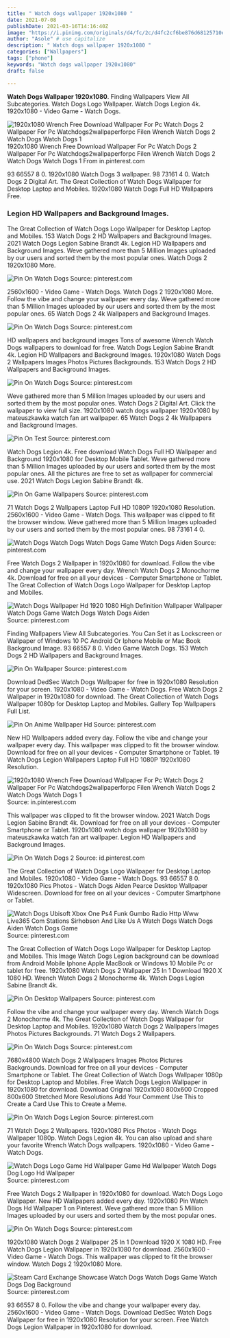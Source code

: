 ```yaml
---
title: " Watch dogs wallpaper 1920x1080 "
date: 2021-07-08
publishDate: 2021-03-16T14:16:40Z
image: "https://i.pinimg.com/originals/d4/fc/2c/d4fc2cf6be876d68125710e23930eb9e.jpg"
author: "Asole" # use capitalize
description: " Watch dogs wallpaper 1920x1080 "
categories: ["Wallpapers"]
tags: ["phone"]
keywords: "Watch dogs wallpaper 1920x1080"
draft: false

---
```



**Watch Dogs Wallpaper 1920x1080**. Finding Wallpapers View All Subcategories. Watch Dogs Logo Wallpaper. Watch Dogs Legion 4k. 1920x1080 - Video Game - Watch Dogs.

![1920x1080 Wrench Free Download Wallpaper For Pc Watch Dogs 2 Wallpaper For Pc Watchdogs2wallpaperforpc Filen Wrench Watch Dogs 2 Watch Dogs Watch Dogs 1](https://i.pinimg.com/originals/a5/ac/4e/a5ac4eb72cd45a19dfc6c97d0ff4c6a2.jpg "1920x1080 Wrench Free Download Wallpaper For Pc Watch Dogs 2 Wallpaper For Pc Watchdogs2wallpaperforpc Filen Wrench Watch Dogs 2 Watch Dogs Watch Dogs 1")
1920x1080 Wrench Free Download Wallpaper For Pc Watch Dogs 2 Wallpaper For Pc Watchdogs2wallpaperforpc Filen Wrench Watch Dogs 2 Watch Dogs Watch Dogs 1 From in.pinterest.com


93 66557 8 0. 1920x1080 Watch Dogs 3 wallpaper. 98 73161 4 0. Watch Dogs 2 Digital Art. The Great Collection of Watch Dogs Wallpaper for Desktop Laptop and Mobiles. 1920x1080 Watch Dogs Full HD Wallpapers Free.

### Legion HD Wallpapers and Background Images.

The Great Collection of Watch Dogs Logo Wallpaper for Desktop Laptop and Mobiles. 153 Watch Dogs 2 HD Wallpapers and Background Images. 2021 Watch Dogs Legion Sabine Brandt 4k. Legion HD Wallpapers and Background Images. Weve gathered more than 5 Million Images uploaded by our users and sorted them by the most popular ones. Watch Dogs 2 1920x1080 More.


![Pin On Watch Dogs](https://i.pinimg.com/originals/5b/2b/a1/5b2ba12178c2d4c29f982391f2d6326a.png "Pin On Watch Dogs")
Source: pinterest.com

2560x1600 - Video Game - Watch Dogs. Watch Dogs 2 1920x1080 More. Follow the vibe and change your wallpaper every day. Weve gathered more than 5 Million Images uploaded by our users and sorted them by the most popular ones. 65 Watch Dogs 2 4k Wallpapers and Background Images.

![Pin On Watch Dogs](https://i.pinimg.com/originals/bf/c1/b9/bfc1b951c21d905cdba31c28e367d8ae.jpg "Pin On Watch Dogs")
Source: pinterest.com

HD wallpapers and background images Tons of awesome Wrench Watch Dogs wallpapers to download for free. Watch Dogs Legion Sabine Brandt 4k. Legion HD Wallpapers and Background Images. 1920x1080 Watch Dogs 2 Wallpapers Images Photos Pictures Backgrounds. 153 Watch Dogs 2 HD Wallpapers and Background Images.

![Pin On Watch Dogs](https://i.pinimg.com/originals/9b/2e/f2/9b2ef26412441cfa58c1acd5e2eca5a5.jpg "Pin On Watch Dogs")
Source: pinterest.com

Weve gathered more than 5 Million Images uploaded by our users and sorted them by the most popular ones. Watch Dogs 2 Digital Art. Click the wallpaper to view full size. 1920x1080 watch dogs wallpaper 1920x1080 by mateuszkawka watch fan art wallpaper. 65 Watch Dogs 2 4k Wallpapers and Background Images.

![Pin On Test](https://i.pinimg.com/originals/07/6d/1b/076d1b9fd62ac585a0788c5f43ecba1d.jpg "Pin On Test")
Source: pinterest.com

Watch Dogs Legion 4k. Free download Watch Dogs Full HD Wallpaper and Background 1920x1080 for Desktop Mobile Tablet. Weve gathered more than 5 Million Images uploaded by our users and sorted them by the most popular ones. All the pictures are free to set as wallpaper for commercial use. 2021 Watch Dogs Legion Sabine Brandt 4k.

![Pin On Game Wallpapers](https://i.pinimg.com/originals/c1/9f/8e/c19f8e1fff24c637c86a2f5610ea5f9e.jpg "Pin On Game Wallpapers")
Source: pinterest.com

71 Watch Dogs 2 Wallpapers Laptop Full HD 1080P 1920x1080 Resolution. 2560x1600 - Video Game - Watch Dogs. This wallpaper was clipped to fit the browser window. Weve gathered more than 5 Million Images uploaded by our users and sorted them by the most popular ones. 98 73161 4 0.

![Watch Dogs Watch Dogs Watch Dogs Game Watch Dogs Aiden](https://i.pinimg.com/originals/b0/d2/27/b0d227e07073599bf17a9a5b0d5a6d90.jpg "Watch Dogs Watch Dogs Watch Dogs Game Watch Dogs Aiden")
Source: pinterest.com

Free Watch Dogs 2 Wallpaper in 1920x1080 for download. Follow the vibe and change your wallpaper every day. Wrench Watch Dogs 2 Monochorme 4k. Download for free on all your devices - Computer Smartphone or Tablet. The Great Collection of Watch Dogs Logo Wallpaper for Desktop Laptop and Mobiles.

![Watch Dogs Wallpaper Hd 1920 1080 High Definition Wallpaper Wallpaper Watch Dogs Game Watch Dogs Watch Dogs Aiden](https://i.pinimg.com/originals/a5/ff/12/a5ff12da6dc0c1dbc312ffbdea33cc0c.jpg "Watch Dogs Wallpaper Hd 1920 1080 High Definition Wallpaper Wallpaper Watch Dogs Game Watch Dogs Watch Dogs Aiden")
Source: pinterest.com

Finding Wallpapers View All Subcategories. You Can Set it as Lockscreen or Wallpaper of Windows 10 PC Android Or Iphone Mobile or Mac Book Background Image. 93 66557 8 0. Video Game Watch Dogs. 153 Watch Dogs 2 HD Wallpapers and Background Images.

![Pin On Wallpaper](https://i.pinimg.com/originals/38/ce/74/38ce744e4e38d8157c917c0f44c2cae3.jpg "Pin On Wallpaper")
Source: pinterest.com

Download DedSec Watch Dogs Wallpaper for free in 1920x1080 Resolution for your screen. 1920x1080 - Video Game - Watch Dogs. Free Watch Dogs 2 Wallpaper in 1920x1080 for download. The Great Collection of Watch Dogs Wallpaper 1080p for Desktop Laptop and Mobiles. Gallery Top Wallpapers Full List.

![Pin On Anime Wallpaper Hd](https://i.pinimg.com/originals/59/2d/d9/592dd9ff463518e0060eeb8d83d5eac4.jpg "Pin On Anime Wallpaper Hd")
Source: pinterest.com

New HD Wallpapers added every day. Follow the vibe and change your wallpaper every day. This wallpaper was clipped to fit the browser window. Download for free on all your devices - Computer Smartphone or Tablet. 19 Watch Dogs Legion Wallpapers Laptop Full HD 1080P 1920x1080 Resolution.

![1920x1080 Wrench Free Download Wallpaper For Pc Watch Dogs 2 Wallpaper For Pc Watchdogs2wallpaperforpc Filen Wrench Watch Dogs 2 Watch Dogs Watch Dogs 1](https://i.pinimg.com/originals/a5/ac/4e/a5ac4eb72cd45a19dfc6c97d0ff4c6a2.jpg "1920x1080 Wrench Free Download Wallpaper For Pc Watch Dogs 2 Wallpaper For Pc Watchdogs2wallpaperforpc Filen Wrench Watch Dogs 2 Watch Dogs Watch Dogs 1")
Source: in.pinterest.com

This wallpaper was clipped to fit the browser window. 2021 Watch Dogs Legion Sabine Brandt 4k. Download for free on all your devices - Computer Smartphone or Tablet. 1920x1080 watch dogs wallpaper 1920x1080 by mateuszkawka watch fan art wallpaper. Legion HD Wallpapers and Background Images.

![Pin On Watch Dogs 2](https://i.pinimg.com/originals/0a/e0/a0/0ae0a0eccf121b8bb90f258201b35fc9.jpg "Pin On Watch Dogs 2")
Source: id.pinterest.com

The Great Collection of Watch Dogs Logo Wallpaper for Desktop Laptop and Mobiles. 1920x1080 - Video Game - Watch Dogs. 93 66557 8 0. 1920x1080 Pics Photos - Watch Dogs Aiden Pearce Desktop Wallpaper Widescreen. Download for free on all your devices - Computer Smartphone or Tablet.

![Watch Dogs Ubisoft Xbox One Ps4 Funk Gumbo Radio Http Www Live365 Com Stations Sirhobson And Like Us A Watch Dogs Watch Dogs Aiden Watch Dogs Game](https://i.pinimg.com/originals/4f/ac/87/4fac87816a37d4f1cfb1b3d1ed12e5db.jpg "Watch Dogs Ubisoft Xbox One Ps4 Funk Gumbo Radio Http Www Live365 Com Stations Sirhobson And Like Us A Watch Dogs Watch Dogs Aiden Watch Dogs Game")
Source: pinterest.com

The Great Collection of Watch Dogs Logo Wallpaper for Desktop Laptop and Mobiles. This Image Watch Dogs Legion background can be download from Android Mobile Iphone Apple MacBook or Windows 10 Mobile Pc or tablet for free. 1920x1080 Watch Dogs 2 Wallpaper 25 In 1 Download 1920 X 1080 HD. Wrench Watch Dogs 2 Monochorme 4k. Watch Dogs Legion Sabine Brandt 4k.

![Pin On Desktop Wallpapers](https://i.pinimg.com/originals/bc/50/bb/bc50bb990f25e6a765de199056a5d713.jpg "Pin On Desktop Wallpapers")
Source: pinterest.com

Follow the vibe and change your wallpaper every day. Wrench Watch Dogs 2 Monochorme 4k. The Great Collection of Watch Dogs Wallpaper for Desktop Laptop and Mobiles. 1920x1080 Watch Dogs 2 Wallpapers Images Photos Pictures Backgrounds. 71 Watch Dogs 2 Wallpapers.

![Pin On Watch Dogs](https://i.pinimg.com/originals/84/a0/d6/84a0d61ec57c3ea6907ab9317af12a47.jpg "Pin On Watch Dogs")
Source: pinterest.com

7680x4800 Watch Dogs 2 Wallpapers Images Photos Pictures Backgrounds. Download for free on all your devices - Computer Smartphone or Tablet. The Great Collection of Watch Dogs Wallpaper 1080p for Desktop Laptop and Mobiles. Free Watch Dogs Legion Wallpaper in 1920x1080 for download. Download Original 1920x1080 800x600 Cropped 800x600 Stretched More Resolutions Add Your Comment Use This to Create a Card Use This to Create a Meme.

![Pin On Watch Dogs Legion](https://i.pinimg.com/videos/thumbnails/originals/1c/5a/6e/1c5a6ec344355949bc72bf8380b84efc.0000001.jpg "Pin On Watch Dogs Legion")
Source: pinterest.com

71 Watch Dogs 2 Wallpapers. 1920x1080 Pics Photos - Watch Dogs Wallpaper 1080p. Watch Dogs Legion 4k. You can also upload and share your favorite Wrench Watch Dogs wallpapers. 1920x1080 - Video Game - Watch Dogs.

![Watch Dogs Logo Game Hd Wallpaper Game Hd Wallpaper Watch Dogs Dog Logo Hd Wallpaper](https://i.pinimg.com/originals/f0/26/97/f026971528ee51c07a7a20f0bee79444.jpg "Watch Dogs Logo Game Hd Wallpaper Game Hd Wallpaper Watch Dogs Dog Logo Hd Wallpaper")
Source: pinterest.com

Free Watch Dogs 2 Wallpaper in 1920x1080 for download. Watch Dogs Logo Wallpaper. New HD Wallpapers added every day. 1920x1080 Pin Watch Dogs Hd Wallpaper 1 on Pinterest. Weve gathered more than 5 Million Images uploaded by our users and sorted them by the most popular ones.

![Pin On Watch Dogs](https://i.pinimg.com/originals/d2/23/ba/d223bad1fa98db1a270c63d4a171e775.jpg "Pin On Watch Dogs")
Source: pinterest.com

1920x1080 Watch Dogs 2 Wallpaper 25 In 1 Download 1920 X 1080 HD. Free Watch Dogs Legion Wallpaper in 1920x1080 for download. 2560x1600 - Video Game - Watch Dogs. This wallpaper was clipped to fit the browser window. Watch Dogs 2 1920x1080 More.

![Steam Card Exchange Showcase Watch Dogs Watch Dogs Game Watch Dogs Dog Background](https://i.pinimg.com/originals/d4/fc/2c/d4fc2cf6be876d68125710e23930eb9e.jpg "Steam Card Exchange Showcase Watch Dogs Watch Dogs Game Watch Dogs Dog Background")
Source: pinterest.com

93 66557 8 0. Follow the vibe and change your wallpaper every day. 2560x1600 - Video Game - Watch Dogs. Download DedSec Watch Dogs Wallpaper for free in 1920x1080 Resolution for your screen. Free Watch Dogs Legion Wallpaper in 1920x1080 for download.

